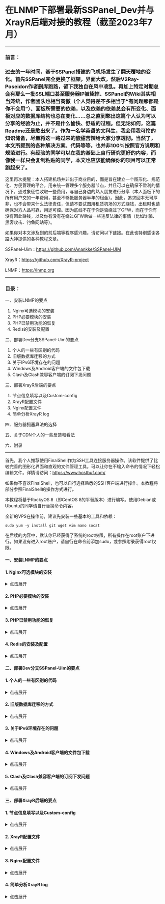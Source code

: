  # 在LNMP下部署最新SSPanel_Dev并与XrayR后端对接的教程（截至2023年7月）
---
### 前言：
### 过去的一年时间，基于SSPanel搭建的飞机场发生了翻天覆地的变化。首先SSPanel完全更换了框架，界面大改，然后V2Ray-Poseidon作者删库跑路，留下我独自在风中凌乱。再加上特定时期总会有那么一批SSL端口甚至服务器IP被毙掉、SSPanel的Wiki其实相当笼统，作者团队也相当高傲（个人觉得差不多相当于“有问题那都是你不会用”）、面板所需要的依赖，以及依赖的依赖总会有所变化、面板对应的数据库结构也总在变化……总之直到憋出这篇个人认为可以分享的经验为止，并不是什么愉快、舒适的过程。但无论如何，这篇Readme还是憋出来了。作为一名学英语的文科生，我会用我可怜的知识储备，尽量将这一路过来的酸甜苦辣给大家分享透彻。当然了，本文所提到的各种解决方案、代码等等，也并非100%按照官方说明和规范进行。有经验的同学可以在我的基础上自行研究更好的内容，而像我一样只会复制粘贴的同学，本文也应该能确保你的项目可以正常跑起来了。
这里再次提醒：本人搭建机场并非出于商业目的，而是旨在建立一个图形化、规范化、方便管理的平台，用来统一管理多个服务器节点，并且可以在确保不盈利的情况下，通过象征性收取一些费用，与自己身边的熟人朋友进行分享（本人面板下的所有用户交的一年费用，甚至不够抵服务器半年的租金）。因此，追求回本无可厚非，也不会带来什么法律责任，但请不要试图用租赁机场的方式赚钱，出租时也请确保对方人品可靠，用途可控。因为底线不在于你是否绕过了GFW，而在于你有没有因此赚钱，以及你有没有在绕过GFW后做一些违反法律的事情（比如诈骗、黑客攻击、钓鱼网站等）。

如果你对本文涉及到的前后端等程序感兴趣，请访问以下链接。在此也特别感谢各路大神提供的各种教程文章。

SSPanel-Uim：https://github.com/Anankke/SSPanel-UIM

XrayR：https://github.com/XrayR-project

LNMP：https://lnmp.org

---

### 目录：
一、安装LNMP的要点
   
   1. Nginx可选模块的安装
   2. PHP必要模块的安装
   3. PHP已禁用功能的恢复
   4. Redis的安装及配置

二、部署Dev分支SSPanel-Uim的要点
   
   1. 个人的一些有区别的代码
   2. 旧版数据库迁移的方式
   3. 关于IPv6环境存在的问题
   4. Windows及Android客户端的文件包下载
   5. Clash及Clash兼容客户端的订阅下发问题


三、部署XrayR后端的要点

   1. 节点信息填写以及Custom-config
   2. XrayR配置文件
   3. Nginx配置文件
   4. 简单分析XrayR log

四、服务器拥塞算法的选择

五、关于CDN个人的一些反馈和看法

六、附录

---

首先，我个人推荐使用FinalShell作为SSH工具连接服务器操作。该软件提供了比较完善的图形化界面和直观的文件管理工具，可以让你在不输入命令的情况下轻松编辑文件。详情请访问：https://www.hostbuf.com/

如果你不喜欢FinalShell，也可以自行选择熟悉的SSH客户端进行操作。本教程将部分参照FinalShell的操作方式进行。

本教程将基于RockyOS 8（即CentOS 8的平替版本）进行编写。使用Debian或Ubuntu的同学请自行替换命令内容。

全新的VPS在操作前，建议先安装一些基本的工具和依赖：
```
sudo yum -y install git wget vim nano socat
```

在后续的内容中，默认你已经获得了系统的root权限，所有操作在root账户下进行。如果没有进入root账户，请自行在命令前添加sudo，或参照附录获得root权限。

#### 一、安装LNMP的要点

#### 1. Nginx可选模块的安装
<details><summary>点击展开</summary>

总体来说，LNMP本身的安装没有什么难度，但为了后续操作，我们可能还需要修改一些代码。但这一步也不一定每位同学都需要做，你可以根据我下面的说明自行选择。
首先下载LNMP并解压到当前目录：
```
wget http://soft.vpser.net/lnmp/lnmp2.0.tar.gz -O lnmp2.0.tar.gz && tar zxf lnmp2.0.tar.gz && cd lnmp2.0
```
进入lnmp目录后，修改当前目录下的lnmp.conf：
```
vim lnmp.conf
```
为Nginx_Modules_Options添加“--with-stream_ssl_preread_module”命令。

SSL_Preread模块可用于希望V2Ray和Trojan并存、且不会与Nginx监听端口冲突的情况。但如果你不需要V2Ray和Trojan共存，则不需要进行任何修改。本文也将只会使用V2Ray，具体原因后文解释：
```
Download_Mirror='https://soft.vpser.net'

Nginx_Modules_Options='--with-stream_ssl_preread_module'
PHP_Modules_Options=''
略
```
保存退出文本编辑器（vim使用英文冒号+wq回车，FinalShell可以直接Ctrl+S保存，以后不再赘述）。

然后编辑include目录下的main.sh，参照本Repo提供的文件，将1GB内存检测的代码注释掉，避免低配置VPS在编译安装MariaDB等时报错：
```
（约第115行）
#    if [ "${Bin}" != "y" ] && [[ "${DBSelect}" =~ ^5|[7-9]|10$ ]] && [ $(free -m | grep Mem | awk '{print  $2}') -le 1024 ]; then
#        echo "Memory less than 1GB, can't install MySQL 8.0 or MairaDB 10.3+!"
#        exit 1
#    fi
略
```
当然，你也可以直接下载本Repo中的文件对它们直接替换，但个人不推荐这样操作。因为LNMP安装包的版本一直在更新，代码也可能会有细微变化，直接替换可能会导致不可预知的后果。

</details>

#### 2. PHP必要模块的安装
<details><summary>点击展开</summary>

根据最新的Dev分支SSPanel-Uim的要求，面板所在服务器的PHP必须要安装并启用以下模块，否则部署过程一定会报错：
```
curl fileinfo gd mbstring xml opcache zip json bz2 bcmath redis
```
以上模块除了Redis以外，PHP源码内都已经包含，可以很轻松地安装并启用。Redis将会单独在后文讲解。具体方法有几种：

**方案1：** 如果你还没有安装LNMP，需要全新安装，则参照上一点修改lnmp.conf，并在PHP_Modules_Options后加入以下内容：
```
PHP_Modules_Options='--enable-curl --enable-fileinfo --enable-gd --enable-mbstring --enable-xml --enable-opcache --enable-zip --enable-zip --enable-json --enable-bz2 --enable-bcmath'
```
保存并退出lnmp.conf。

此外，低配置VPS请务必设置好SWAP，即虚拟内存，否则极其容易安装报错。你可以通过swapon -s命令查看当前系统是否存在虚拟内存，如果没有，请参照附录内容手动添加。
以上文件编辑好后，确保当前处在lnmp解压目录下，执行安装脚本：
```
./install.sh lnmp
```
安装时，PHP选择8.1或8.2，MariaDB选择10.11，数据库密码自行设定，其余保持默认，直接开始编译安装即可。作为参考，目前个人使用MariaDB 10.11.2和PHP 8.1.18的组合。

**方案2：** 如果你已经安装了LNMP，但版本号不符合要求（SSPanel-Uim要求PHP 8.x以上，以及MariaDB 10.3以上），则必须要进行更新，否则部署面板和数据库时一定会报错。此时我们可以顺手添加好PHP的模块。

方法参照方案1，修改好lnmp.conf后，在lnmp目录下执行以下命令升级PHP即可：
```
./upgrade.sh php
```
此时输入你想要升级到的PHP版本（见PHP官网下载页面），脚本会自动完成剩余的操作。MariaDB的升级方式基本相同，只需要把php改成mariadb，输入数据库密码和目标版本号即可。

**方案3：** 如果你已经安装了LNMP，且版本号也符合要求，不想重新编译安装一遍的，则需要麻烦一些，手动编译各个模块并添加进PHP中。具体方法如下：

首先进入LNMP一键安装包中PHP源码所在的目录，此处以LNMP 1.9为例：
```
cd lnmp1.9/src
ls
```
此时查看目录下是否有PHP对应的源代码压缩包，并检查版本号。如果没有压缩包，或版本号不满足要求（PHP 8.0以上），则需要手动下载源码压缩包并解压缩，此处以PHP 8.1.21为例：
```
wget https://www.php.net/distributions/php-8.1.21.tar.gz
tar -zxvf php-8.1.21.tar.gz
cd php-8.1.21/ext
```
分别进入前文对应的模块文件夹，并执行以下命令，此处以curl为例：
```
cd curl
/usr/local/php/bin/phpize
./configure --with-php-config=/usr/local/php/bin/php-config
make && make install
```
其余模块就是进入的文件夹名称不同，往后执行的命令全部都相同。

在除了Redis模块都都安装完毕后，我们需要再对php.ini进行配置，以便让PHP加载这些模块：
```
vim /usr/local/php/etc/php.ini
```
找到Dynamic Extensions一节，将指定模块前的“;”号去掉，例如：
```
（约第929行）
extension=curl
;extension=ffi
;extension=ftp
extension=fileinfo
extension=gd
extension=mbstring
extension=xml
略
```
如果如果发现extension后没有上述安装的模块，你可以手动插入一行并填写好模块名称即可。

</details>

#### 3. PHP已禁用功能的恢复
<details><summary>点击展开</summary>

这个其实是安装SSPanel时老生常谈的步骤了。总体来说就是要启用一些PHP或是LNMP出于安全考虑默认禁用的功能。启用它们对安全性有多大影响我不得而知，但如果不启用的话，很有可能报502 Bad Gateway或其他错误。

同样的，还是编辑php.ini，找到disable_functions，将需要打开的功能删掉，这里直接给出改好以后的代码：
```
（约第323行）
disable_functions = passthru,system,chroot,chgrp,chown,ini_alter,ini_restore,dl,openlog,syslog,symlink,popepassthru,stream_socket_server
```
保存并退出php.ini，自行决定是否需要lnmp restart。

</details>

#### 4. Redis的安装及配置
<details><summary>点击展开</summary>

新版SSPanel-Uim需要依赖Redis实现订阅下发、用户资料编辑（非管理员界面）等功能。如果不安装，在访问部分面板页面时会报HTTP 500错误。开启面板debug模式后会发现诸如“Could not connect to Redis at 127.0.0.1:6379: Connection refused”的提示。可惜的是，在SSPanel-Uim的Wiki中并没有提到这点，似乎他们是按照稳定版的内容去写的wiki，甚至连手动在CentOS中安装的章节都删掉了。

Redis默认不包含在PHP的源码中，需要手动下载并解压。这里选择下载到LNMP安装包的PHP源码目录内：
```
cd lnmp1.9/src/php-8.1.21/ext
wget https://pecl.php.net/get/redis-5.3.7.tgz && tar -zxvf redis-5.3.7.tgz && cd redis-5.3.7
```
参照第2点的方法，编译并安装redis模块。安装完成后，为php.ini添加extension：
```
extension=/usr/local/php/lib/php/extensions/no-debug-non-zts-20210902/redis.so
```
在实践过程中，我发现直接使用“extension=redis”并不能让PHP调用redis模块，因此在此采用了精确位置进行调用。注意：“no-debug-non-zts-20210902”这个目录名称可能会根据你的PHP版本发生改变，请在Redis模块编译并安装完成后留意结尾的信息，如果有不同的需要进行替换。

PHP模块安装完成后，我们还需要单独安装Redis-server程序。实践中发现，基于源码安装的Redis-server似乎找不到安装的位置，但命令行可以执行，因此解压到的目录请自行抉择，这里依旧以/root目录为例：
```
cd ~
wget http://download.redis.io/releases/redis-7.2-rc3.tar.gz && tar -zxvf redis-7.2-rc3.tar.gz
sysctl vm.overcommit_memory=1
```
此时先不急着make，因为Redis在后续的make test中，会提示需要Python3，所以首先需要安装（已安装的可以跳过）：
```
wget https://www.python.org/ftp/python/3.11.4/Python-3.11.4.tgz && tar -zxvf Python-3.11.4.tgz && cd Python-3.11.4.tgz
yum install -y zlib*
yum -y install zlib-devel bzip2-devel openssl-devel ncurses-devel sqlite-devel readline-devel tk-devel gdbm-devel db4-devel libpcap-devel xz-devel
```
这里插一嘴，上述yum install的依赖也是我复制来的，不知道具体作用，也不清楚有哪些还确实存在。实践过程发现部分包是没法安装的，但似乎没有影响Python3的安装使用，所以报错就让它报错吧。
```
./configure --prefix=/usr/local/python3 --with-ssl
make && make install
```
在安装结束后，创建软链接：
```
ln -s /usr/local/python3/bin/python3 /usr/bin/python3
ln -s /usr/local/python3/bin/pip3 /usr/bin/pip3
```
安装好Python3后，回到刚才的Redis源码目录，并准备好编译安装：
```
cd ~/redis-7.2-rc3
make
make test
make install
```
其中，三个make需要分别执行，至于make test做不做自行决定，这里Redis在make完成后会提示强烈推荐你make test，所以也就顺带进行了。make test过程比较久，中途还会报一些错误，这里暂时不用管，最后make install成功即可。

安装完成后，留在原地，修改redis.conf，修改以下几处地方：
```
（约第108行）
# By default protected mode is enabled. You should disable it only if
# you are sure you want clients from other hosts to connect to Redis
# even if no authentication is configured.
protected-mode no
略
（约第413行）
# Set the local environment which is used for string comparison operations, and 
# also affect the performance of Lua scripts. Empty String indicates the locale 
# is derived from the environment variables.
locale-collate "en_US.UTF-8"
略
（约第577行）
# Note: read only replicas are not designed to be exposed to untrusted clients
# on the internet. It's just a protection layer against misuse of the instance.
# Still a read only replica exports by default all the administrative commands
# such as CONFIG, DEBUG, and so forth. To a limited extent you can improve
# security of read only replicas using 'rename-command' to shadow all the
# administrative / dangerous commands.
replica-read-only no
```
其中，protected-mode和replica-read-only要设置成no，以避免后续出现“You can't write against a read only replica”的错误（非debug模式下会HTTP 500）。locale-collate指定好语言和编码，避免启动redis-server时出现“redisFailed to configure LOCALE for invalid locale name”的报错（这也是之前make test时通常会出现的问题）。

保存并退出redis.conf，执行以下命令启动Redis：
```
redis-server /root/redis-7.2-rc3/redis.conf
```
如果正确出现Redis的logo和其他信息，则证明Redis服务器端正常启动。但此时Redis程序会保持前台运行，如果Ctrl+C的话会直接终止进程。所以我们还要回到redis.conf中配置后台运行：
```
（约第306行）
# By default Redis does not run as a daemon. Use 'yes' if you need it.
# Note that Redis will write a pid file in /var/run/redis.pid when daemonized.
# When Redis is supervised by upstart or systemd, this parameter has no impact.
daemonize yes
略
```
保存退出后再次执行上述命令运行Redis，此时不应有任何提示，但Redis应该正常运行在后台了。我们可以通过以下命令来简单验证：
```
redis-cli
```
如果正常出现“127.0.0.1:6379>”的命令行，则证明Redis启动成功，此时可以输入role来顺便查看保护模式是否已关闭：
```
127.0.0.1:6379> role
1) "master"
2) "192.168.40.37"
3) (integer) 8886
4) "connecting"
5) (integer) -1
```
理论上说，在关闭保护模式后role会从slave（从）变成master（主），但在实践中发现，它似乎还是会自动变回slave。但鉴于之前已经配置了相应的内容，只要后续SSPanel-Uim不出现HTTP 500报错（验证方式：登录后不进入管理后台，点击“我的-资料修改”，查看页面是否正常显示），订阅下发也正常，则可以正常使用。

如果一定需要改变，[请参照此文章](https://blog.csdn.net/huojiahui22/article/details/122448293)来解决slave的问题。注意：文章中命令行内的IP地址根据你自己输入role后得出的IP地址进行修改，比如我这里的192.168.40.37，端口号6379不变。

</details>

#### 二、部署Dev分支SSPanel-Uim的要点

#### 1. 个人的一些有区别的代码
<details><summary>点击展开</summary>

由于SSPanel-Uim的Wiki已经删掉了手动安装和部署的章节，仅保留了Oneinstack下的安装方式，我们能够参考的部分也[基本只有这些](https://wiki.sspanel.org/#/install-using-oneinstack?id=%e9%83%a8%e7%bd%b2-sspanel-uim)了。但本质上，Oneinstack就是个集成度、可定制度更高的LNMP一键安装包。考虑到我们之前已经安装了LNMP，所以这里不需要再安装Oneinstack。

首先，假设你已经拥有域名，并设置好解析，那么就可以使用lnmp vhost add命令添加一个Nginx主机了。具体内容不再赘述，确保创建一个数据库（本文名称将以sspanel为例），是否申请证书自行决定。添加好vhost后，我们可以先行修改网站对应的nginx配置文件，添加好伪静态。

这里你可以直接使用我提供的panel.example.com.conf中的代码完全代替原先的配置文件，使用时注意替换好代码中涉及的域名。按照上一版Wiki的指导，他们将配置文件修改得很简洁，但并不影响网站的正常工作。

你也可以直接在原有文件内容后添加以下代码：
```
        location / {
            try_files $uri /index.php$is_args$args;
        }


        location ~ \.php$ {
            include fastcgi_params;
            fastcgi_pass 127.0.0.1:9000;
            fastcgi_param SCRIPT_FILENAME $document_root$fastcgi_script_name;
            fastcgi_param PATH_INFO $fastcgi_path_info;
        }
```
其中，try_files是一直以来必须要有的伪静态，而fastcgi这一段我并不清楚具体用途，它只在之前的某一版Wiki中出现，但也没有进行解释（而且按照当时他们的代码范例，直接跑起来是会报错的）。当前版本Wiki已经删掉了这部分代码，而我的面板是之前就已经部署好了的，所以进行了保留，似乎也没有产生不良影响。如果你怀疑fastcgi这部分的作用，可以不去添加它。

此外要记住，上述代码需要添加两次，一次放在监听80端口的节下面，一次放在443端口的节下面，此处不再赘述。

之后，修改好网站所在目录，在后面添加“/public”。假设你创建的网站目录为/home/wwwroot/sspanel：
```
root /home/wwwroot/sspanel/public; 
```
同样注意80和443两节的都要修改。

接下来，在部署网站之前，我们一定要移除LNMP默认的跨目录访问限制，否则浏览器一定会提示502 Bad Gateway。这里你可以使用LNMP安装包tools目录下的remove_open_basedir_restriction.sh，也可以直接手动操作：
```
cd /home/wwwroot/sspanel
chattr -i .user.ini
rm -y .user.ini
```
之后我们就可以参考Wiki内容直接部署网站了：
```
git clone -b dev https://github.com/Anankke/SSPanel-Uim.git .
wget https://getcomposer.org/installer -O composer.phar
php composer.phar
php composer.phar install --dev
```
按照Wiki原先的内容，最后一行指令使用的是“--no-dev”，但考虑到我们使用的是dev分支，所以我尝试修改成了“--dev”，结果也能够正确执行。

接下来，准备好面板程序的配置文件：
```
cp config/.config.example.php config/.config.php
cp config/appprofile.example.php config/appprofile.php
```
然后使用你喜欢的编辑器编辑config/.config.php。里面的内容主要根据自身情况设定，此处不再赘述。

编辑好后，执行php xcat向数据库导入表：
```
php xcat Migration new
php xcat Tool importAllSettings
php xcat Tool createAdmin
```
原文还有php xcat ClientDownload，作用是下载clash之类的客户端压缩包到网站下，以便用户可以点击下载。但我是使用V2RayN和V2RayNG，所以过后再手动下载。另外，上述代码全部用于全新部署的情况。如果你是旧版升级或迁移，请先不要执行上述php xcat，具体参见下一节内容。

最后，使用crontab -e添加一个计划任务，以实现等级过期等检测：
```
*/5 * * * * /usr/local/php/bin/php /home/wwwroot/sspanel/xcat  Cron
```
注意检查后半部分网站目录是否正确，添加好后:wq回车，保存退出即可。

**最后一步非常重要！** 确保自己当前还在sspanel目录下，执行以下命令设置网站文件的权限：
```
chmod -R 777 *
chown -R root *
```
官方Wiki中，使用的是755权限和www用户。但实际上，我们在安装LNMP客户端时并没有生成www用户，而且在我的环境下，755权限还是有可能会报502 Bad Gateway，所以干脆偷懒直接使用root账户和777权限。理论上来说，这样设置是十分不安全的，但对于自己身边小规模的使用而言，也无所谓安不安全了。

如果有安全性方面的需求，请自行研究为Nginx、数据库等创建www账户的相关文章，本文不再赘述。

此时执行lnmp restart一次，重启LNMP。如果不报错，你应该就可以正常访问面板主页了。

</details>

#### 2. 旧版数据库迁移的方式
<details><summary>点击展开</summary>

对于已经安装了旧版SSPanel-Uim，由于各种原因需要更新的，你的痛苦旅程才刚刚开始。

Dev版的SSPanel一直在更新，而数据库里的表结构也一直在变化。比如user表一直在变化，原来还有的列到了新版就没有了；原来某个值可以为空，更新后变成不能为空了；原来用户密码还能md5加密，现在不行了……虽然官方提供了升级的方式（事实上目前版本的update.sh还是挺好用的，最要命的是以前的手动升级，我几乎就没成功过一次），但有时候版本间隔大了，还是很容易出现升级失败。而这时候，手动导入或直接使用旧版的数据库也必定导致网站崩溃的问题，因此，我们只能手动匹配新版数据库结构。

提醒：本节提到的数据库操作方式属于个人方法，不一定是最优解。有更好办法的同学可以提交issue。

**2.1 备份旧数据库**

这个没什么好说的，最简单的就是进phpmyadmin然后导出即可。本文不再赘述。

**2.2 将旧版数据库更名**

点击数据库，选择右边工具栏的“操作”，“重命名数据库为”一栏修改名称（例如sspanel_old），点击右侧执行即可。

**2.3 创建新数据库**

根据你在.config.php中数据库部分的配置，新建一个名称对应的数据库。

根据前文提到的部署方式，回到SSH中，进入网站所在目录，执行以下命令导入表：
```
php xcat Migration new
php xcat Tool importAllSettings
```
此时再回到phpmyadmin，你会发现新建的数据库中已经导入内容。

要无损迁移老数据库，我们需要使用到“操作-将数据表复制到-仅数据”功能。千万不可以使用“仅结构”或“结构和数据”，否则功亏一篑。手动迁移的原因就是新表的结构变了，所以不能带着结构迁移。

先从简单的开始。我个人只会迁移“announcement（公告）”、“node（节点）”、“product（商品）”和“user（用户）”表，其他均保留默认状态。因为我的面板不设置任何支付网关、审计规则等等，至于优惠码、礼品卡等也可以很方便地重新生成（使用记录对我来说没什么用处）。大家根据自己的情况检查各表内容，按照上述方法操作即可，原理都差不多。

以user表为例，进入旧版数据库的user表，点击“操作”，在“将数据表复制到”一栏中，选择好复制到的新数据库名称，下方点击“仅数据”，然后点击右边的“执行”。如果不出意外，一定会报错，提示“#1054 - Unknown column 'XXX' in 'field list'”。这就证明，旧表的结构中存在的列，新表中已经不存在，因此无法复制。

首先我们观察报错信息中提到的列的名称，例如“node_connector”，我们需要在旧的user表上方点击“结构”，找到“node_connector”，然后点击右边的“删除”。之后再重复一遍复制操作，根据新的报错信息再去“结构”内删除，直到复制成功为止。

其他数据表的操作几乎相同，这里不再重复。但值得注意的是，某些表里的内容可能会发生很大变化，有一定概率导致旧数据无法通用（即便复制成功。例如编写数据的语法发生改变时），当发现面板无法调用旧数据或数据异常时，通常也只能删掉旧数据，手动创建新数据。

**2.4 为特定列批量添加特定值**

当前版本相比起旧版（尤其是material主题的旧版），在user表中多出了几列内容，例如“use_new_shop”、“is_dark_mode”、“is_inactive”，以及“api_token”等。将旧表复制过来时，这些新增的列就会没有数据。通常，我们希望给这些列批量添加0或者1，或者是将别的列的内容直接粘贴过来。用户比较多的时候，使用SQL语句就会比较方便。

此处以“use_new_shop”列为例，我们希望所有用户的值都设置成1，那么可以点击上方的“SQL”，覆盖粘贴以下命令：
```
UPDATE user SET use_new_shop = 1
```
其公式为：UPDATE 表名 SET 列名 = 值。

而对于“api_token”一列，我们没办法很简单的安放数据，因为这里的内容跟“uuid”类似，是一串随机生成的代码。但既然两者比较相似，那么我们可以直接将“uuid”的内容套用到“api_token”上来，理论上可以使用。目前我个人还不是很了解这个API Token的作用，如果有特殊需求的同学，建议还是另想办法。

执行以下SQL语句：
```
UPDATE user SET api_token = uuid
```
其公式为：UPDATE 表名 SET 目标列名 = 源列名。

执行成功后，回到“浏览”页面，应该就能看到刚才操作的列已经有了我们想要的数据。

**2.5 新面板用户密码加密方式的应对**

目前最新版的SSPanel-Uim已经删除了用户密码的md5加密算法，转为默认使用bycrypt。而bycrypt加密后存储在user表中的密文显然不可能与md5相同。但也正因如此，直接迁移过来的user表会导致登录时提示密码错误。当务之急是解决admin账户无法登录的问题。

此时有两个解决方案，第一种很简单，在数据库中删掉admin账户，然后回到SSH，使用php xcat重建管理员账户：
```
php xcat Tool createAdmin
```
重建后的管理员账户只需要自己再设置想要的东西即可（比如等级、余额等）。

如果一定要保留原先管理员账户，可以到数据库user表下，将admin账户的ID改为其他数字（也可以连user_name和email一起改了，之后再改回来），然后使用php xcat Tool createAdmin再次创建一个管理员账户。此时数据库中将再次出现一个ID为1的管理员账户，将其pass（登录密码）的值粘贴到原先的Admin账户处，删掉新账户，将旧帐户ID再次改回1。此时就可以正常登录面板，且原先的所有账户数据都能得到保留。

对于其他用户的密码，我们无能为力，只能向用户索要密码，前往面板-站点管理-管理-用户中帮其重置，或在此临时修改为一个统一的简单密码，过后再让用户自行修改。因为md5不可能直接转换为bycrypt，而之前已经使用md5保存的密码也不可能通过在.config.php中修改加密方式来改变，所以只能出此下策。

</details>

#### 3. 关于IPv6环境存在的问题
<details><summary>点击展开</summary>

不知从何时起，我的服务器就再也无法使用IPv6来实现前后端对接了。虽然域名解析没有问题，面板也能识别到IPv6地址的访问记录，但XRayR后端就是无法与前端对接。查看log会发现前端返回了“Invalid request IP”的信息，证明面板程序认为后端的IP地址与前端记录的不一致。而事实上，节点IP自动解析为IPv4的情况可以说从远古时期的版本开始就是如此了，而之前即便解析为IPv4，对接上也不会出现什么问题。但这次就变成了例外。

无奈之下，我只能删除了所有域名的IPv6解析，对应的nginx配置文件也将IPv6的监听端口注释掉：
```
server
    {
        listen 80;
        #listen [::]:80;
        server_name www.example.com ;
略
server {
  listen 443 ssl;
  #listen [::]:443 ssl;
```
重新对接前端，果然成功。

事已至此，就我个人而言，只能认为是前端在IPv6的对接上存在问题了。虽说IPv6在节点访问上并不能带来什么明显优势，但我总认为多一个选择总不是坏事。然而有意思的是，我在试图寻找是否有类似案例时，发现SSPanel-Uim的Issue页面也曾经有人提出过这个问题，无情的是，当人问道是不是只有他遇到这个问题时，开发组的回答只有一句“是的，只有你遇到这个问题”。

嗯，多的不想说什么了，我只能再次感慨，要是wiki和注释上啥都有，我也不会写这篇文章了。

</details>

#### 4. Windows及Android客户端的文件包下载
<details><summary>点击展开</summary>

如果大家使用的客户端是clash，那么可以直接执行php xcat ClientDownload，这样在面板里就可以直接下载到Clash了。事实上，当前面板的订阅下发风格也在无限向Clash趋近。但我个人并不太喜欢用Clash，而是使用V2Ray和V2RayNG的方案（当然，iOS似乎只有Clash兼容客户端，例如Shadowrocket），因此上述命令并不能完成这项工作，于是我们要手动下载客户端文件包。

前往[V2RayN的Release页面](https://github.com/2dust/v2rayN/releases)，复制“v2rayN-with-Core.zip”的下载链接（此处以6.27版为例），然后回到SSH，进入网站主页所在目录，创建clients文件夹并获取文件包：
```
cd /home/wwwroot/sspanel/public
mkdir clients && cd clients
wget https://github.com/2dust/v2rayN/releases/download/6.27/v2rayN-With-Core.zip
```
此时再前往[V2RayNG的Release页面](https://github.com/2dust/v2rayNG/releases)，复制apk的下载链接（此处以1.8.5_arm64-v8a为例，不带架构后缀的则为32位、64位全兼容版本），并回到SSH中下载：
```
wget https://github.com/2dust/v2rayNG/releases/download/1.8.5/v2rayNG_1.8.5_arm64-v8a.apk
```
之后修改好客户端文件包的名称：
```
mv v2rayN-With-Core.zip v2rayN-Core.zip
mv v2rayNG_1.8.5_arm64-v8a.apk v2rayNG.apk
```
此时回到面板的“传统订阅”处，检查客户端是否能正常下载。如果报错，可以再次为网站目录或这两个文件包设置777权限和root账户，具体参见本节第1点末尾。

</details>

#### 5. Clash及Clash兼容客户端的订阅下发问题
<details><summary>点击展开</summary>

我反正是不敢再向他们提交issue了，谁爱去谁去吧。

在实践中发现，Clash以及Clash兼容客户端，比如Shadowrocket，会出现订阅内容下发不完整的问题。具体表现为缺少path和host的参数，导致节点连接后无法上网。但是使用Xray或v2fly内核的客户端，比如V2RayN和V2RayNG，都可以获得完整订阅内容。

这个问题似乎是伴随着新版面板产生的，同样的客户端在旧版中可以正常使用。

目前个人没有很好的解决办法，只能引导用户手动填写path和host的内容。另外，如果你的server和host内容一致，不填写host似乎也可以正常访问节点。

</details>

#### 三、部署XrayR后端的要点
#### 1. 节点信息填写以及Custom-config
<details><summary>点击展开</summary>



</details>

#### 2. XrayR配置文件
<details><summary>点击展开</summary>



</details>

#### 3. Nginx配置文件
<details><summary>点击展开</summary>



</details>

#### 4. 简单分析XrayR log
<details><summary>点击展开</summary>



</details>
